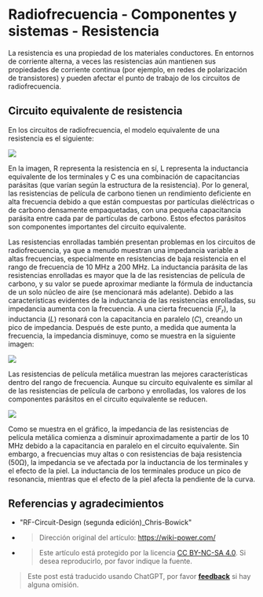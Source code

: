 # Radiofrecuencia - Componentes y sistemas - Resistencia

La resistencia es una propiedad de los materiales conductores. En entornos de corriente alterna, a veces las resistencias aún mantienen sus propiedades de corriente continua (por ejemplo, en redes de polarización de transistores) y pueden afectar el punto de trabajo de los circuitos de radiofrecuencia.

## Circuito equivalente de resistencia

En los circuitos de radiofrecuencia, el modelo equivalente de una resistencia es el siguiente:

![](https://media.wiki-power.com/img/20220408173626.png)

En la imagen, R representa la resistencia en sí, L representa la inductancia equivalente de los terminales y C es una combinación de capacitancias parásitas (que varían según la estructura de la resistencia). Por lo general, las resistencias de película de carbono tienen un rendimiento deficiente en alta frecuencia debido a que están compuestas por partículas dieléctricas o de carbono densamente empaquetadas, con una pequeña capacitancia parásita entre cada par de partículas de carbono. Estos efectos parásitos son componentes importantes del circuito equivalente.

Las resistencias enrolladas también presentan problemas en los circuitos de radiofrecuencia, ya que a menudo muestran una impedancia variable a altas frecuencias, especialmente en resistencias de baja resistencia en el rango de frecuencia de 10 MHz a 200 MHz. La inductancia parásita de las resistencias enrolladas es mayor que la de las resistencias de película de carbono, y su valor se puede aproximar mediante la fórmula de inductancia de un solo núcleo de aire (se mencionará más adelante). Debido a las características evidentes de la inductancia de las resistencias enrolladas, su impedancia aumenta con la frecuencia. A una cierta frecuencia ($F_r$), la inductancia ($L$) resonará con la capacitancia en paralelo ($C$), creando un pico de impedancia. Después de este punto, a medida que aumenta la frecuencia, la impedancia disminuye, como se muestra en la siguiente imagen:

![](https://media.wiki-power.com/img/20220411135204.png)

Las resistencias de película metálica muestran las mejores características dentro del rango de frecuencia. Aunque su circuito equivalente es similar al de las resistencias de película de carbono y enrolladas, los valores de los componentes parásitos en el circuito equivalente se reducen.

![](https://media.wiki-power.com/img/20220411135807.png)

Como se muestra en el gráfico, la impedancia de las resistencias de película metálica comienza a disminuir aproximadamente a partir de los 10 MHz debido a la capacitancia en paralelo en el circuito equivalente. Sin embargo, a frecuencias muy altas o con resistencias de baja resistencia (50Ω), la impedancia se ve afectada por la inductancia de los terminales y el efecto de la piel. La inductancia de los terminales produce un pico de resonancia, mientras que el efecto de la piel afecta la pendiente de la curva.

## Referencias y agradecimientos

- "RF-Circuit-Design (segunda edición)\_Chris-Bowick"
- > Dirección original del artículo: <https://wiki-power.com/>
- > Este artículo está protegido por la licencia [CC BY-NC-SA 4.0](https://creativecommons.org/licenses/by/4.0/deed.zh). Si desea reproducirlo, por favor indique la fuente.

> Este post está traducido usando ChatGPT, por favor [**feedback**](https://github.com/linyuxuanlin/Wiki_MkDocs/issues/new) si hay alguna omisión.
